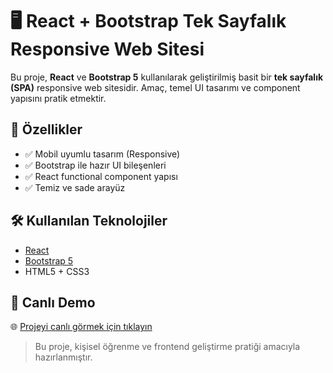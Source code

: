 # 🖥️ React + Bootstrap Tek Sayfalık Responsive Web Sitesi

Bu proje, **React** ve **Bootstrap 5** kullanılarak geliştirilmiş basit bir **tek sayfalık (SPA)** responsive web sitesidir. Amaç, temel UI tasarımı ve component yapısını pratik etmektir.

## 🚀 Özellikler

- ✅ Mobil uyumlu tasarım (Responsive)
- ✅ Bootstrap ile hazır UI bileşenleri
- ✅ React functional component yapısı
- ✅ Temiz ve sade arayüz

## 🛠️ Kullanılan Teknolojiler

- [React](https://reactjs.org/)
- [Bootstrap 5](https://getbootstrap.com/)
- HTML5 + CSS3

## 🔗 Canlı Demo

🌐 [Projeyi canlı görmek için tıklayın](https://serhatsahin28.github.io/ecommerce-react-basic/)

> Bu proje, kişisel öğrenme ve frontend geliştirme pratiği amacıyla hazırlanmıştır.
